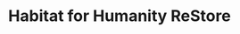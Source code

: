 ---
title: "Habitat for Humanity ReStore"
url: /greeley/habitat-for-humanity-restore/
shop: charity
---